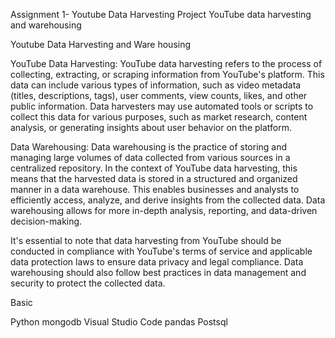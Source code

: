 Assignment 1- Youtube Data Harvesting Project
YouTube data harvesting and warehousing


Youtube Data Harvesting and Ware housing

YouTube Data Harvesting: YouTube data harvesting refers to the process of collecting, extracting, or scraping information from YouTube's platform. This data can include various types of information, such as video metadata (titles, descriptions, tags), user comments, view counts, likes, and other public information. Data harvesters may use automated tools or scripts to collect this data for various purposes, such as market research, content analysis, or generating insights about user behavior on the platform.

Data Warehousing: Data warehousing is the practice of storing and managing large volumes of data collected from various sources in a centralized repository. In the context of YouTube data harvesting, this means that the harvested data is stored in a structured and organized manner in a data warehouse. This enables businesses and analysts to efficiently access, analyze, and derive insights from the collected data. Data warehousing allows for more in-depth analysis, reporting, and data-driven decision-making.

It's essential to note that data harvesting from YouTube should be conducted in compliance with YouTube's terms of service and applicable data protection laws to ensure data privacy and legal compliance. Data warehousing should also follow best practices in data management and security to protect the collected data.

Basic

Python
mongodb
Visual Studio Code
pandas
Postsql
